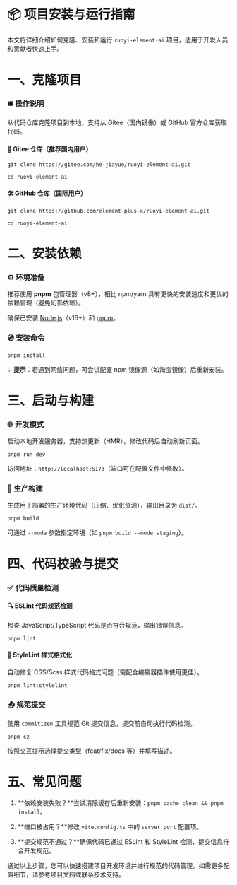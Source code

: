 # 📦 项目安装与运行指南

本文将详细介绍如何克隆、安装和运行 `ruoyi-element-ai` 项目，适用于开发人员和贡献者快速上手。

# 一、克隆项目

### 🛎️ 操作说明

从代码仓库克隆项目到本地，支持从 Gitee（国内镜像）或 GitHub 官方仓库获取代码。

#### 🚀 Gitee 仓库（推荐国内用户）

```
git clone https://gitee.com/he-jiayue/ruoyi-element-ai.git

cd ruoyi-element-ai
```

#### 🛠️ GitHub 仓库（国际用户）

```
git clone https://github.com/element-plus-x/ruoyi-element-ai.git

cd ruoyi-element-ai
```

# 二、安装依赖

### ⚙️ 环境准备

推荐使用 **pnpm** 包管理器（v8+），相比 npm/yarn 具有更快的安装速度和更优的依赖管理（避免幻影依赖）。

确保已安装 [Node](https://nodejs.org/)[.js](https://nodejs.org/)（v16+）和 [p](https://pnpm.io/installation)[npm](https://pnpm.io/installation)。

### 💿 安装命令

```
pnpm install
```

💡 **提示**：若遇到网络问题，可尝试配置 npm 镜像源（如淘宝镜像）后重新安装。

# 三、启动与构建

### 🌐 开发模式

启动本地开发服务器，支持热更新（HMR），修改代码后自动刷新页面。

```
pnpm run dev
```

访问地址：`http://localhost:5173`（端口可在配置文件中修改）。

### 🚀 生产构建

生成用于部署的生产环境代码（压缩、优化资源），输出目录为 `dist/`。

```
pnpm build
```

可通过 `--mode` 参数指定环境（如 `pnpm build --mode staging`）。

# 四、代码校验与提交

### ✅ 代码质量检测

#### 🔍 ESLint 代码规范检测

检查 JavaScript/TypeScript 代码是否符合规范，输出错误信息。

```
pnpm lint
```

#### 🎨 StyleLint 样式格式化

自动修复 CSS/Scss 样式代码格式问题（需配合编辑器插件使用更佳）。

```
pnpm lint:stylelint
```

### 📤 规范提交

使用 `commitizen` 工具规范 Git 提交信息，提交前自动执行代码检测。

```
pnpm cz
```

按照交互提示选择提交类型（feat/fix/docs 等）并填写描述。

# 五、常见问题

1.  **依赖安装失败？**尝试清除缓存后重新安装：`pnpm cache clean && pnpm install`。

2.  **端口被占用？**修改 `vite.config.ts` 中的 `server.port` 配置项。

3.  **提交规范不通过？**确保代码已通过 ESLint 和 StyleLint 检测，提交信息符合开发规范。

通过以上步骤，您可以快速搭建项目开发环境并进行规范的代码管理。如需更多配置细节，请参考项目文档或联系技术支持。
